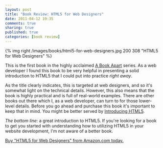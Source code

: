 ```yaml
---
layout: post
title: "Book Review: HTML5 for Web Designers"
date: 2011-04-12 19:35
comments: true
sharing: true
published: true
categories: [book review]
---
```


{% img right /images/books/html5-for-web-designers.jpg 200 308 "HTML5 for Web Designers" %}

This is the first book in the highly acclaimed [A Book Apart](http://www.abookapart.com) 
series. As a web developer I found this book to be very helpful in 
presenting a solid introduction to HTML5 that I could put into practice
*right away*. 

<!-- more -->

As the title clearly indicates, this is targeted at web designers, and so
it's somewhat light on the technical details. However, this also means
that the book is highly practical and is full of real-world examples.
There are other books out there which I, as a web developer, can turn 
to for those lower-level details. Before you go ahead and purchase this book
it's important to keep that in mind. You might be better served by
[Introducing HTML5](http://introducinghtml5.com/).

*The bottom line:* a great introduction to HTML5. If you're looking for a book to get you 
started with understanding how to utilizing HTML5 in your website development, 
I'm not aware of a better book.

<a href="http://www.amazon.com/gp/product/0984442502/ref=as_li_tf_tl?ie=UTF8&tag=derebarb-20&linkCode=as2&camp=1789&creative=9325&creativeASIN=0984442502">Buy "HTML5 for Web Designers" from Amazon.com today.</a><img src="http://www.assoc-amazon.com/e/ir?t=derebarb-20&l=as2&o=1&a=0984442502" width="1" height="1" border="0" alt="" style="border:none !important; margin:0px !important;" />
